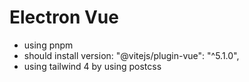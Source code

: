 # Electron Vue

- using pnpm
- should install version: "@vitejs/plugin-vue": "^5.1.0",
- using tailwind 4 by using postcss